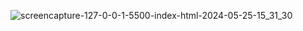 ![screencapture-127-0-0-1-5500-index-html-2024-05-25-15_31_30](https://github.com/Nur-Adnan/Fashion-Look/assets/56475820/afd43aec-aeb7-4b3d-a99d-8728437dff4e)
